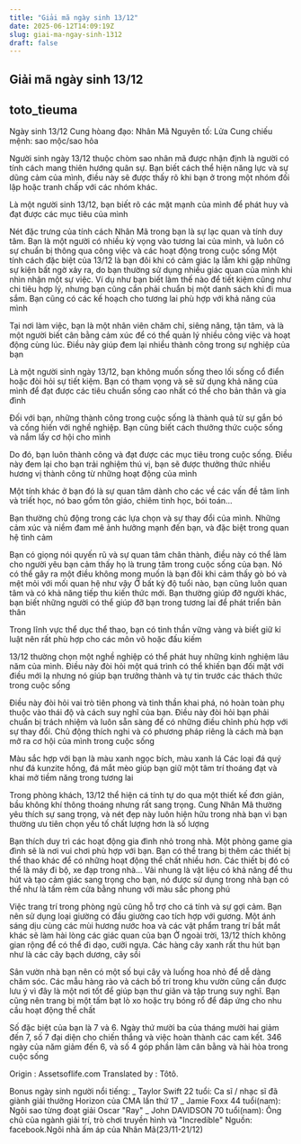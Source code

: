 ```yaml
---
title: "Giải mã ngày sinh 13/12"
date: 2025-06-12T14:09:19Z
slug: giai-ma-ngay-sinh-1312
draft: false
---
```


## Giải mã ngày sinh 13/12

## toto_tieuma

Ngày sinh 13/12
Cung hòang đạo: Nhân Mã
Nguyên tố: Lửa
Cung chiếu mệnh: sao mộc/sao hỏa

Người sinh ngày 13/12 thuộc chòm sao nhân mã được nhận định là người có tính cách mang thiên hướng quân sự. Bạn biết cách thể hiện năng lực và sự dũng cảm của mình, điều này sẽ được thấy rõ khi bạn ở trong một nhóm đối lập hoặc tranh chấp với các nhóm khác. 

Là một người sinh 13/12, bạn biết rõ các mặt mạnh của mình để phát huy và đạt được các mục tiêu của mình 

Nét đặc trưng của tính cách Nhân Mã trong bạn là sự lạc quan và tính duy tâm. Bạn là một người có nhiều kỳ vọng vào tương lai của mình, và luôn có sự chuẩn bị thông qua công việc và các hoạt động trong cuộc sống
Một tính cách đặc biệt của 13/12 là bạn đôi khi có cảm giác lạ lẫm khi gặp những sự kiện bất ngờ xảy ra, do bạn thường sử dụng nhiều giác quan của mình khi nhìn nhận một sự việc. Ví dụ như bạn biết làm thế nào để tiết kiệm cũng như chi tiêu hợp lý, nhưng bạn cũng cần phải chuẩn bị một danh sách khi đi mua sắm. Bạn cũng có các kế hoạch cho tương lai phù hợp với khả năng của mình

Tại nơi làm việc, bạn là một nhân viên chăm chỉ, siêng năng, tận tâm, và là một người biết cân bằng cảm xúc để có thể quản lý nhiều công việc và hoạt động cùng lúc. Điều này giúp đem lại nhiều thành công trong sự nghiệp của bạn

Là một người sinh ngày 13/12, bạn không muốn sống theo lối sống cổ điển hoặc đòi hỏi sự tiết kiệm. Bạn có tham vọng và sẽ sử dụng khả năng của mình để đạt được các tiêu chuẩn sống cao nhất có thể cho bản thân và gia đình

Đối với bạn, những thành công trong cuộc sống là thành quả từ sự gắn bó và cống hiến với nghề nghiệp. Bạn cũng biết cách thưởng thức cuộc sống và nắm lấy cơ hội cho mình

Do đó, bạn luôn thành công và đạt được các mục tiêu trong cuộc sống. Điều này đem lại cho bạn trải nghiệm thú vị, bạn sẽ được thưởng thức nhiều hương vị thành công từ những hoạt động của mình

Một tính khác ở bạn đó là sự quan tâm dành cho các về các vấn đề tâm linh và triết học, nó bao gồm tôn giáo, chiêm tinh học, bói toán…

Bạn thường chủ động trong các lựa chọn và sự thay đổi của mình. Những cảm xúc và niềm đam mê ảnh hưởng mạnh đến bạn, và đặc biệt trong quan hệ tình cảm

Bạn có giọng nói quyến rũ và sự quan tâm chân thành, điều này có thể làm cho người yêu bạn cảm thấy họ là trung tâm trong cuộc sống của bạn. Nó có thể gây ra một điều không mong muốn là bạn đôi khi cảm thấy gò bó và mệt mỏi với mối quan hệ như vậy
Ở bất kỳ độ tuổi nào, bạn cũng luôn quan tâm và có khả năng tiếp thu kiến thức mới. Bạn thường giúp đỡ người khác, bạn biết những người có thể giúp đỡ bạn trong tương lai để phát triển bản thân

Trong lĩnh vực thể dục thể thao, bạn có tinh thần vững vàng và biết giữ kỉ luật nên rất phù hợp cho các môn võ hoặc đấu kiếm

13/12 thường chọn một nghề nghiệp có thể phát huy những kinh nghiệm lâu năm của mình. Điều này đòi hỏi một quá trình có thể khiến bạn đối mặt với điều mới lạ nhưng nó giúp bạn trưởng thành và tự tin trước các thách thức trong cuộc sống

Điều này đòi hỏi vai trò tiên phong và tinh thần khai phá, nó hoàn toàn phụ thuộc vào thái độ và cách suy nghĩ của bạn. Điều này đòi hỏi bạn phải chuẩn bị trách nhiệm và luôn sẵn sàng để có những điều chỉnh phù hợp với sự thay đổi. Chủ động thích nghi và có phương pháp riêng là cách mà bạn mở ra cơ hội của mình trong cuộc sống

Màu sắc hợp với bạn là màu xanh ngọc bích, màu xanh lá
Các loại đá quý như đá kunzite hồng, đá mắt mèo giúp bạn giữ một tâm trí thoáng đạt và khai mở tiềm năng trong tương lai

Trong phòng khách, 13/12 thể hiện cá tính tự do qua một thiết kế đơn giản, bầu không khí thông thoáng nhưng rất sang trọng. Cung Nhân Mã thường yêu thích sự sang trọng, và nét đẹp này luôn hiện hữu trong nhà bạn vì bạn thường ưu tiên chọn yếu tố chất lượng hơn là số lượng

Bạn thích duy trì các hoạt động gia đình nhỏ trong nhà. Một phòng game gia đình sẽ là nơi vui chơi phù hợp với bạn. Bạn có thể trang bị thêm các thiết bị thể thao khác để có những hoạt động thể chất nhiều hơn. Các thiết bị đó có thể là máy đi bộ, xe đạp trong nhà… 
Vải nhung là vật liệu có khả năng để thu hút và tạo cảm giác sang trọng cho bạn, nó được sử dụng trong nhà bạn có thể như là tấm rèm cửa bằng nhung với màu sắc phong phú

Việc trang trí trong phòng ngủ cũng hỗ trợ cho cá tính và sự gợi cảm. Bạn nên sử dụng loại giường có đầu giường cao tích hợp với gương. Một ánh sáng dịu cùng các mùi hương nước hoa và các vật phẩm trang trí bắt mắt khác sẽ làm hài lòng các giác quan của bạn
Ở ngoài trời, 13/12 thích không gian rộng để có thể đi dạo, cưỡi ngựa. Các hàng cây xanh rất thu hút bạn như là các cây bạch dương, cây sồi 

Sân vườn nhà bạn nên có một số bụi cây và luống hoa nhỏ để dễ dàng chăm sóc. Các mẫu hàng rào và cách bố trí trong khu vườn cũng cần được lưu ý vì đây là một nơi tốt để giúp bạn thư giãn và tập trung suy nghĩ. Bạn cũng nên trang bị một tấm bạt lò xo hoặc trụ bóng rổ để đáp ứng cho nhu cầu hoạt động thể chất

Số đặc biệt của bạn là 7 và 6. Ngày thứ mười ba của tháng mười hai giảm đến 7, số 7 đại diện cho chiến thắng và việc hoàn thành các cam kết. 346 ngày của năm giảm đến 6, và số 4 góp phần làm cân bằng và hài hòa trong cuộc sống

Origin : Assetsoflife.com
Translated by : Tôtô.

Bonus ngày sinh người nổi tiếng:
_ Taylor Swift 22 tuổi: Ca sĩ / nhạc sĩ đã giành giải thưởng Horizon của CMA lần thứ 17
_ Jamie Foxx 44 tuổi(nam): Ngôi sao từng đoạt giải Oscar "Ray"
_ John DAVIDSON 70 tuổi(nam): Ông chủ của ngành giải trí, trò chơi truyền hình và "Incredible"
Nguồn: facebook.Ngôi nhà ấm áp của Nhân Mã(23/11-21/12)